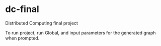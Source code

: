 # dc-final
Distributed Computing final project

To run project, run Global, and input parameters for the generated graph when prompted.

